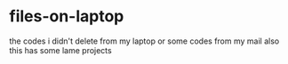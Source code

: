 # files-on-laptop
the codes i didn't delete from my laptop or some codes from my mail
also this has some lame projects

